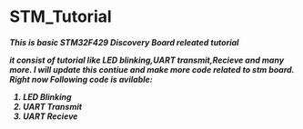 # STM_Tutorial

<h5> This is basic STM32F429 Discovery Board releated tutorial </5>

it consist of tutorial like LED blinking,UART transmit,Recieve and many more. I will update this contiue and make more code related to stm board. Right now Following code is avilable:
1. LED Blinking
2. UART Transmit
3. UART Recieve
